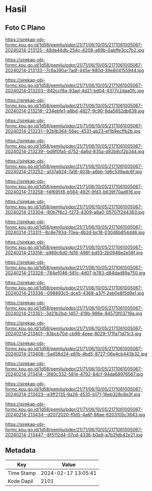 # Hasil

## Foto C Plano

https://sirekap-obj-formc.kpu.go.id/1d58/pemilu/pdpr/21/71/06/10/05/2171061005067-20240214-213125--48de44db-254c-4208-a69b-0abffe3cc7b2.jpg

https://sirekap-obj-formc.kpu.go.id/1d58/pemilu/pdpr/21/71/06/10/05/2171061005067-20240214-213133--7c6a390a-7adf-445e-880d-39e804155944.jpg

https://sirekap-obj-formc.kpu.go.id/1d58/pemilu/pdpr/21/71/06/10/05/2171061005067-20240214-213203--842ccf8a-93ad-4d21-bd04-4377c2daa0fc.jpg

https://sirekap-obj-formc.kpu.go.id/1d58/pemilu/pdpr/21/71/06/10/05/2171061005067-20240214-213218--234ebfe1-a8bd-4827-9c90-8da5852db639.jpg

https://sirekap-obj-formc.kpu.go.id/1d58/pemilu/pdpr/21/71/06/10/05/2171061005067-20240214-213231--92b1b364-56ec-4531-ab23-ef1b9ecffb2b.jpg

https://sirekap-obj-formc.kpu.go.id/1d58/pemilu/pdpr/21/71/06/10/05/2171061005067-20240214-213239--bd9f0fa5-d752-4a6d-835a-d92b8cf2b344.jpg

https://sirekap-obj-formc.kpu.go.id/1d58/pemilu/pdpr/21/71/06/10/05/2171061005067-20240214-213252--a137a924-7a16-403b-a6bb-1d6c539adc6f.jpg

https://sirekap-obj-formc.kpu.go.id/1d58/pemilu/pdpr/21/71/06/10/05/2171061005067-20240214-213258--f4f695f8-b584-492f-9fd3-b639f70ad616.jpg

https://sirekap-obj-formc.kpu.go.id/1d58/pemilu/pdpr/21/71/06/10/05/2171061005067-20240214-213304--80b7f6c2-f273-4309-a8a0-05707f244383.jpg

https://sirekap-obj-formc.kpu.go.id/1d58/pemilu/pdpr/21/71/06/10/05/2171061005067-20240214-213311--8c8e793d-70ea-4b2d-bc18-030d6b854d46.jpg

https://sirekap-obj-formc.kpu.go.id/1d58/pemilu/pdpr/21/71/06/10/05/2171061005067-20240214-213318--a989c6d0-fd16-498f-bd53-2b0946e2e58f.jpg

https://sirekap-obj-formc.kpu.go.id/1d58/pemilu/pdpr/21/71/06/10/05/2171061005067-20240214-213326--784ef046-581c-4d07-b783-d84dad89a750.jpg

https://sirekap-obj-formc.kpu.go.id/1d58/pemilu/pdpr/21/71/06/10/05/2171061005067-20240214-213336--098893c5-dce5-4368-a37f-2eb0e8f5d9e1.jpg

https://sirekap-obj-formc.kpu.go.id/1d58/pemilu/pdpr/21/71/06/10/05/2171061005067-20240214-213351--3d21b2bd-1457-419b-986e-94570f03719a.jpg

https://sirekap-obj-formc.kpu.go.id/1d58/pemilu/pdpr/21/71/06/10/05/2171061005067-20240214-213401--83bcb70d-cb98-4eee-8029-171fa71d71c3.jpg

https://sirekap-obj-formc.kpu.go.id/1d58/pemilu/pdpr/21/71/06/10/05/2171061005067-20240214-213408--5a456d24-e81b-4bd5-8727-06e4cb443b32.jpg

https://sirekap-obj-formc.kpu.go.id/1d58/pemilu/pdpr/21/71/06/10/05/2171061005067-20240214-213414--3f40c332-581e-4792-84cf-94da68976567.jpg

https://sirekap-obj-formc.kpu.go.id/1d58/pemilu/pdpr/21/71/06/10/05/2171061005067-20240214-213423--e3ff2135-9a26-4535-b171-16eb328c8e3f.jpg

https://sirekap-obj-formc.kpu.go.id/1d58/pemilu/pdpr/21/71/06/10/05/2171061005067-20240214-213434--d2072020-f0d5-4a6f-86ae-6203105c3643.jpg

https://sirekap-obj-formc.kpu.go.id/1d58/pemilu/pdpr/21/71/06/10/05/2171061005067-20240214-213447--8f5112d4-07cd-4336-b0a9-a7b2fdb42e21.jpg


## Metadata

| Key        | Value               |
| ---------- | ------------------- |
| Time Stamp | 2024-02-17 13:05:41 |
| Kode Dapil | 2101                |



